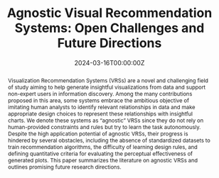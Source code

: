 ---
title: 'Agnostic Visual Recommendation Systems: Open Challenges and Future Directions'

# Authors
# If you created a profile for a user (e.g. the default `admin` user), write the username (folder name) here
# and it will be replaced with their full name and linked to their profile.
authors:
  - Luca Podo
  - Bardh Prenkaj
  - Paola Velardi
  
date: '2024-03-16T00:00:00Z'
doi: '10.1109/TVCG.2024.3374571'

# Publication type.
# Legend: 0 = Uncategorized; 1 = Conference paper; 2 = Journal article;
# 3 = Preprint / Working Paper; 4 = Report; 5 = Book; 6 = Book section;
# 7 = Thesis; 8 = Patent
publication_types: ['2']

# Publication name and optional abbreviated publication name.
publication: In *IEEE Transactions on Visualization and Computer Graphics*
publication_short: In *IEEE TVCG*

abstract: Visualization Recommendation Systems (VRSs) are a novel and challenging field of study aiming to help generate insightful visualizations from data and support non-expert users in information discovery. Among the many contributions proposed in this area, some systems embrace the ambitious objective of imitating human analysts to identify relevant relationships in data and make appropriate design choices to represent these relationships with insightful charts. We denote these systems as “agnostic” VRSs since they do not rely on human-provided constraints and rules but try to learn the task autonomously. Despite the high application potential of agnostic VRSs, their progress is hindered by several obstacles, including the absence of standardized datasets to train recommendation algorithms, the difficulty of learning design rules, and defining quantitative criteria for evaluating the perceptual effectiveness of generated plots. This paper summarizes the literature on agnostic VRSs and outlines promising future research directions.


tags: ['VisualML']

# Display this page in the Featured widget?
featured: True

# Custom links (uncomment lines below)
# links:
# - name: Custom Link
#   url: http://example.org

url_pdf: ''
url_code: ''
url_dataset: ''
url_poster: ''
url_project: ''
url_slides: ''
url_source: ''
url_video: ''

# Featured image
# To use, add an image named `featured.jpg/png` to your page's folder.
#image:
#  caption: 'Generator vs Discriminator on RSGG-CE for graph counterfactual engendering.'
#  focal_point: ''
#  preview_only: false


# Slides (optional).
#   Associate this publication with Markdown slides.
#   Simply enter your slide deck's filename without extension.
#   E.g. `slides: "example"` references `content/slides/example/index.md`.
#   Otherwise, set `slides: ""`.
slides: ""
---